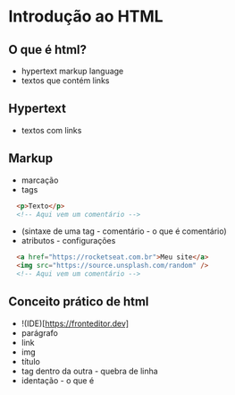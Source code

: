 # Introdução ao HTML

## O que é html?

* hypertext markup language
* textos que contém links

## Hypertext

* textos com links

## Markup

* marcação
* tags
```html
  <p>Texto</p>
  <!-- Aqui vem um comentário -->
```
* (sintaxe de uma tag - comentário - o que é comentário)
* atributos - configurações
```html
  <a href="https://rocketseat.com.br">Meu site</a>
  <img src="https://source.unsplash.com/random" />
  <!-- Aqui vem um comentário -->
```

## Conceito prático de html

* !(IDE)[https://fronteditor.dev]
* parágrafo
* link
* img
* título
* tag dentro da outra - quebra de linha
* identação - o que é
